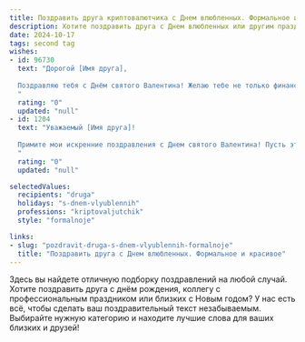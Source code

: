 ```yaml
---
title: Поздравить друга криптовалютчика с Днем влюбленных. Формальное и красивое
description: Хотите поздравить друга с Днем влюбленных или другим праздником? Наш ИИ создаст незабываемое поздравление, а вы обязательно выделитесь среди других.  
date: 2024-10-17
tags: second tag
wishes:
- id: 96730
  text: "Дорогой [Имя друга],
  
  Поздравляю тебя с Днём святого Валентина! Желаю тебе не только финансового благополучия в твоей интересной сфере криптовалют, но и настоящего, яркого чувства, согревающего сердце не меньше, чем биткоин в период роста. Пусть любовь и удача сопутствуют тебе во всех начинаниях!
  "
  rating: "0"
  updated: "null"
- id: 1204
  text: "Уважаемый [Имя друга]!
  
  Примите мои искренние поздравления с Днем святого Валентина! Пусть этот праздник наполнит Вашу жизнь любовью, теплом и радостью. Желаю Вам успехов во всех начинаниях, стабильного курса и блестящих перспектив в мире криптовалют.
  "
  rating: "0"
  updated: "null"

selectedValues:
  recipients: "druga"
  holidays: "s-dnem-vlyublennih"
  professions: "kriptovaljutchik"
  style: "formalnoje"

links:
- slug: "pozdravit-druga-s-dnem-vlyublennih-formalnoje"
  title: "Поздравить друга с Днем влюбленных. Формальное и красивое"
---
```


Здесь вы найдете отличную подборку поздравлений на любой случай.
Хотите поздравить друга с днём рождения, коллегу с профессиональным праздником или близких с Новым годом? У нас есть всё, чтобы сделать ваш поздравительный текст незабываемым. Выбирайте нужную категорию и находите лучшие слова для ваших близких и друзей!
